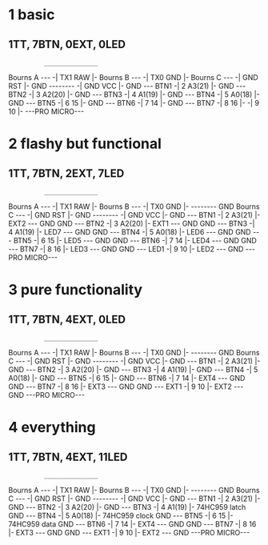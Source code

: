 # 1 basic
## 1TT, 7BTN, 0EXT, 0LED
              _______________
Bourns A --- -| TX1     RAW |-
Bourns B --- -| TX0     GND |-
Bourns C --- -| GND     RST |-
GND -------- -| GND     VCC |-
GND --- BTN1 -| 2    A3(21) |-
GND --- BTN2 -| 3    A2(20) |-
GND --- BTN3 -| 4    A1(19) |-
GND --- BTN4 -| 5    A0(18) |-
GND --- BTN5 -| 6        15 |-
GND --- BTN6 -| 7        14 |-
GND --- BTN7 -| 8        16 |-
             -| 9        10 |-
              ---PRO MICRO---


# 2 flashy but functional
## 1TT, 7BTN, 2EXT, 7LED
              _______________
Bourns A --- -| TX1     RAW |-
Bourns B --- -| TX0     GND |- -------- GND
Bourns C --- -| GND     RST |-
GND -------- -| GND     VCC |-
GND --- BTN1 -| 2    A3(21) |- EXT2 --- GND 
GND --- BTN2 -| 3    A2(20) |- EXT1 --- GND 
GND --- BTN3 -| 4    A1(19) |- LED7 --- GND 
GND --- BTN4 -| 5    A0(18) |- LED6 --- GND 
GND --- BTN5 -| 6        15 |- LED5 --- GND 
GND --- BTN6 -| 7        14 |- LED4 --- GND 
GND --- BTN7 -| 8        16 |- LED3 --- GND 
GND --- LED1 -| 9        10 |- LED2 --- GND 
              ---PRO MICRO---


# 3 pure functionality
## 1TT, 7BTN, 4EXT, 0LED
              _______________
Bourns A --- -| TX1     RAW |-
Bourns B --- -| TX0     GND |- -------- GND
Bourns C --- -| GND     RST |-
GND -------- -| GND     VCC |-
GND --- BTN1 -| 2    A3(21) |-
GND --- BTN2 -| 3    A2(20) |-
GND --- BTN3 -| 4    A1(19) |-
GND --- BTN4 -| 5    A0(18) |-
GND --- BTN5 -| 6        15 |-
GND --- BTN6 -| 7        14 |- EXT4 --- GND
GND --- BTN7 -| 8        16 |- EXT3 --- GND
GND --- EXT1 -| 9        10 |- EXT2 --- GND
              ---PRO MICRO---


# 4 everything
## 1TT, 7BTN, 4EXT, 11LED
              _______________
Bourns A --- -| TX1     RAW |-
Bourns B --- -| TX0     GND |- -------- GND
Bourns C --- -| GND     RST |-
GND -------- -| GND     VCC |-
GND --- BTN1 -| 2    A3(21) |-
GND --- BTN2 -| 3    A2(20) |-
GND --- BTN3 -| 4    A1(19) |- 74HC959 latch
GND --- BTN4 -| 5    A0(18) |- 74HC959 clock
GND --- BTN5 -| 6        15 |- 74HC959 data
GND --- BTN6 -| 7        14 |- EXT4 --- GND
GND --- BTN7 -| 8        16 |- EXT3 --- GND
GND --- EXT1 -| 9        10 |- EXT2 --- GND
              ---PRO MICRO---

